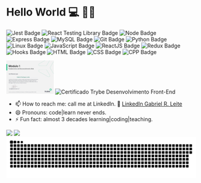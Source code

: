 # Hello World 💻 👨‍🏫

![Jest Badge](https://img.shields.io/badge/-Jest-C21325?style=flat-square&logo=jest&logoColor=white)
![React Testing Library Badge](https://img.shields.io/badge/-RTL-61DAFB?style=flat-square&logo=react&logoColor=black)
![Node Badge](https://img.shields.io/badge/-Node.js-339933?style=flat-square&logo=node.js&logoColor=white)
![Express Badge](https://img.shields.io/badge/-Express.js-grey?style=flat-square&logo=expressjs&logoColor=white)
![MySQL Badge](https://img.shields.io/badge/-MySQL-4479A1?style=flat-square&logo=MySQL&logoColor=white) 
![Git Badge](https://img.shields.io/badge/-Git-F05032?style=flat-square&logo=git&logoColor=white)
![Python Badge](https://img.shields.io/badge/-Python-306998?style=flat-square&logo=python&logoColor=white)
![Linux Badge](https://img.shields.io/badge/-Linux-FCC624?style=flat-square&logo=Linux&logoColor=black)
![JavaScript Badge](https://img.shields.io/badge/-JavaScript-yellow?style=flat-square&logo=JavaScript&logoColor=white)
![ReactJS Badge](https://img.shields.io/badge/-React-61DAFB?style=flat-square&logo=React&logoColor=black)
![Redux Badge](https://img.shields.io/badge/-Redux-764ABC?style=flat-square&logo=Redux&logoColor=white)
![Hooks Badge](https://img.shields.io/badge/-Hooks-61DAFB?style=flat-square&logo=React&logoColor=black)
![HTML Badge](https://img.shields.io/badge/-HTML-E34F26?style=flat-square&logo=html5&logoColor=white)
![CSS Badge](https://img.shields.io/badge/-CSS-1572B6?style=flat-square&logo=css3&logoColor=white)
![CPP Badge](https://img.shields.io/badge/-cpp-blue?style=flat-square&logo=Cplusplus&logoColor=white)

<!-- 
![MongoDB Badge](https://img.shields.io/badge/-MongoDB-47A248?style=flat-square&logo=mongodb&logoColor=white)
![Sequelize Badge](https://img.shields.io/badge/-Sequelize-357bbe?style=flat-square&logo=sequelize&logoColor=white)
 -->
<span>
<img width="25%" src="https://github.com/gabrielrodriguesleite/gabrielrodriguesleite/blob/main/Fundamentos-tgp04mkt_1638198243403.png" alt="Certificado Trybe Fundamentos do desenvolvimento WEB"/>
</span>
<span>
<img width="25%" src="https://api.accredible.com/v1/frontend/credential_website_embed_image/certificate/48844523" alt="Certificado Trybe Desenvolvimento Front-End"/>
</span>

<!--
**gabrielrodriguesleite/gabrielrodriguesleite** is a ✨ _special_ ✨ repository because its `README.md` (this file) appears on your GitHub profile.

Here are some ideas to get you started:
-->

- 📫 How to reach me: call me at LinkedIn. 🔗 <a href="https://www.linkedin.com/in/gabrielrodriguesleite/">LinkedIn Gabriel R. Leite</a>
- 😄 Pronouns: code|learn never ends.
- ⚡ Fun fact: almost 3 decades learning|coding|teaching.

<span>
<img height="170px" max-width="45%" src="https://github-readme-stats.vercel.app/api?username=gabrielrodriguesleite&show_icons=true&theme=dracula&include_all_commits=true&count_private=true&hide=issues"/>
</span>

<span>
<img height="170px" max-width="45%" src="https://github-readme-stats.vercel.app/api/top-langs/?username=gabrielrodriguesleite&layout=compact&langs_count=16&theme=dracula"/>
</span>

<div>
<img src="https://github.com/gabrielrodriguesleite/gabrielrodriguesleite/blob/output/github-contribution-grid-snake.svg">
</div>
